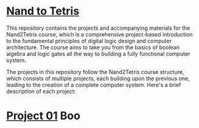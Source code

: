 
# [Nand to Tetris](https://www.coursera.org/learn/build-a-computer/home/welcome)

This repository contains the projects and accompanying materials for the Nand2Tetris course, which is a comprehensive project-based introduction to the fundamental principles of digital logic design and computer architecture. The course aims to take you from the basics of boolean algebra and logic gates all the way to building a fully functional computer system.

The projects in this repository follow the Nand2Tetris course structure, which consists of multiple projects, each building upon the previous one, leading to the creation of a complete computer system. Here's a brief description of each project:

# [Project 01](https://github.com/momed-0/nand2tetris/tree/main/Project%201) Boo
